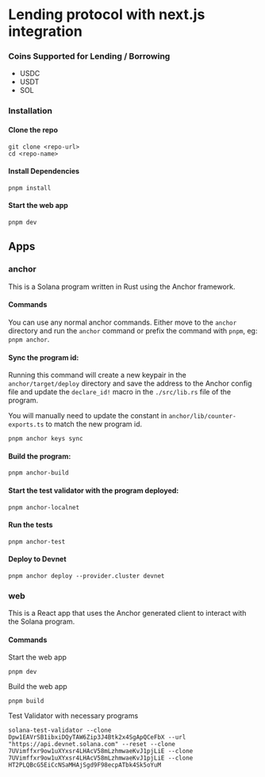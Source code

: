 # Lending protocol with next.js integration

### Coins Supported for Lending / Borrowing

- USDC
- USDT
- SOL

### Installation

#### Clone the repo

```shell
git clone <repo-url>
cd <repo-name>
```

#### Install Dependencies

```shell
pnpm install
```

#### Start the web app

```
pnpm dev
```

## Apps

### anchor

This is a Solana program written in Rust using the Anchor framework.

#### Commands

You can use any normal anchor commands. Either move to the `anchor` directory and run the `anchor` command or prefix the command with `pnpm`, eg: `pnpm anchor`.

#### Sync the program id:

Running this command will create a new keypair in the `anchor/target/deploy` directory and save the address to the Anchor config file and update the `declare_id!` macro in the `./src/lib.rs` file of the program.

You will manually need to update the constant in `anchor/lib/counter-exports.ts` to match the new program id.

```shell
pnpm anchor keys sync
```

#### Build the program:

```shell
pnpm anchor-build
```

#### Start the test validator with the program deployed:

```shell
pnpm anchor-localnet
```

#### Run the tests

```shell
pnpm anchor-test
```

#### Deploy to Devnet

```shell
pnpm anchor deploy --provider.cluster devnet
```

### web

This is a React app that uses the Anchor generated client to interact with the Solana program.

#### Commands

Start the web app

```shell
pnpm dev
```

Build the web app

```shell
pnpm build
```

Test Validator with necessary programs

```
solana-test-validator --clone Dpw1EAVrSB1ibxiDQyTAW6Zip3J4Btk2x4SgApQCeFbX --url "https://api.devnet.solana.com" --reset --clone 7UVimffxr9ow1uXYxsr4LHAcV58mLzhmwaeKvJ1pjLiE --clone 7UVimffxr9ow1uXYxsr4LHAcV58mLzhmwaeKvJ1pjLiE --clone HT2PLQBcG5EiCcNSaMHAjSgd9F98ecpATbk4Sk5oYuM
```
